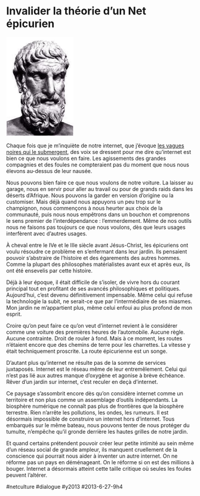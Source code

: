 # Invalider la théorie d’un Net épicurien

![](_i/5503_Epicure1.gif)

Chaque fois que je m’inquiète de notre internet, que j’évoque [les vagues noires qui le submergent](la-masturbation-des-neotechos.md), des voix se dressent pour me dire qu’internet est bien ce que nous voulons en faire. Les agissements des grandes compagnies et des foules ne compteraient pas du moment que nous nous élevons au-dessus de leur nausée.

Nous pouvons bien faire ce que nous voulons de notre voiture. La laisser au garage, nous en servir pour aller au travail ou pour de grands raids dans les déserts d’Afrique. Nous pouvons la garder en version d’origine ou la customiser. Mais déjà quand nous appuyons un peu trop sur le champignon, nous commençons à nous heurter aux choix de la communauté, puis nous nous empêtrons dans un bouchon et comprenons le sens premier de l’interdépendance : l’emmerdement. Même de nos outils nous ne faisons pas toujours ce que nous voulons, dès que leurs usages interfèrent avec d’autres usages.

À cheval entre le IVe et le IIIe siècle avant Jésus-Christ, les épicuriens ont voulu résoudre ce problème en s’enfermant dans leur jardin. Ils pensaient pouvoir s’abstraire de l’histoire et des égarements des autres hommes. Comme la plupart des philosophes matérialistes avant eux et après eux, ils ont été ensevelis par cette histoire.

Déjà à leur époque, il était difficile de s’isoler, de vivre hors du courant principal tout en profitant de ses avancés philosophiques et politiques. Aujourd’hui, c’est devenu définitivement impensable. Même celui qui refuse la technologie la subit, ne serait-ce que par l’intermédiaire de ses miasmes. Mon jardin ne m’appartient plus, même celui enfoui au plus profond de mon esprit.

Croire qu’on peut faire ce qu’on veut d’internet revient à le considérer comme une voiture des premières heures de l’automobile. Aucune règle. Aucune contrainte. Droit de rouler à fond. Mais à ce moment, les routes n’étaient encore que des chemins de terre pour les charrettes. La vitesse y était techniquement proscrite. La route épicurienne est un songe.

D’autant plus qu’internet ne résulte pas de la somme de services juxtaposés. Internet est le réseau même de leur entremêlement. Celui qui n’est pas lié aux autres manque d’oxygène et agonise à brève échéance. Rêver d’un jardin sur internet, c’est reculer en deçà d’internet.

Ce paysage s’assombrit encore dès qu’on considère internet comme un territoire et non plus comme un assemblage d’outils indépendants. La biosphère numérique ne connaît pas plus de frontières que la biosphère terrestre. Rien n’arrête les pollutions, les ondes, les rumeurs. Il est désormais impossible de construire un internet hors d’internet. Tous embarqués sur le même bateau, nous pouvons tenter de nous protéger du tumulte, n’empêche qu’il gronde derrière les hautes grilles de notre jardin.

Et quand certains prétendent pouvoir créer leur petite intimité au sein même d’un réseau social de grande ampleur, ils manquent cruellement de la conscience qui pourrait nous aider à inventer un autre internet. On ne réforme pas un pays en déménageant. On le réforme si on est des millions à bouger. Internet a désormais atteint cette taille critique où seules les foules peuvent l’altérer.



#netculture #dialogue #y2013 #2013-6-27-9h4
